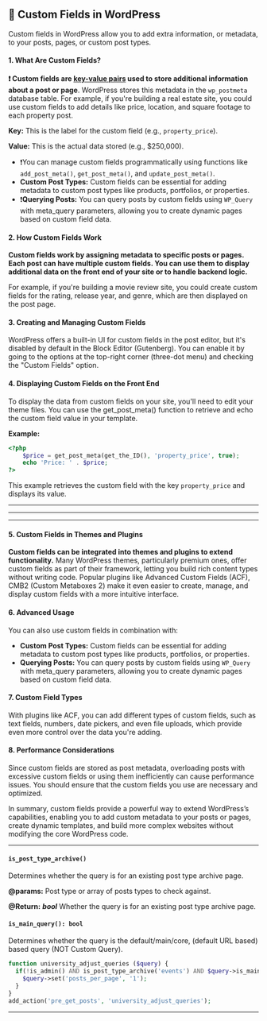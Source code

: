 ## 📌 Custom Fields in WordPress

Custom fields in WordPress allow you to add extra information, or metadata, to your posts, pages, or custom post types.

#### 1. What Are Custom Fields?

**❗️ Custom fields are <u>key-value pairs</u> used to store additional information about a post or page**. WordPress stores this metadata in the `wp_postmeta` database table. For example, if you're building a real estate site, you could use custom fields to add details like price, location, and square footage to each property post.

**Key:** This is the label for the custom field (e.g., `property_price`).

**Value:** This is the actual data stored (e.g., $250,000).

- ❗️You can manage custom fields programmatically using functions like `add_post_meta()`, `get_post_meta()`, and `update_post_meta()`.
- **Custom Post Types:** Custom fields can be essential for adding metadata to custom post types like products, portfolios, or properties.
- ❗️**Querying Posts:** You can query posts by custom fields using `WP_Query` with meta_query parameters, allowing you to create dynamic pages based on custom field data.

#### 2. How Custom Fields Work

**Custom fields work by assigning metadata to specific posts or pages. Each post can have multiple custom fields. You can use them to display additional data on the front end of your site or to handle backend logic.**

For example, if you're building a movie review site, you could create custom fields for the rating, release year, and genre, which are then displayed on the post page.

#### 3. Creating and Managing Custom Fields

WordPress offers a built-in UI for custom fields in the post editor, but it's disabled by default in the Block Editor (Gutenberg). You can enable it by going to the options at the top-right corner (three-dot menu) and checking the "Custom Fields" option.

#### 4. Displaying Custom Fields on the Front End

To display the data from custom fields on your site, you'll need to edit your theme files. You can use the get_post_meta() function to retrieve and echo the custom field value in your template.

**Example:**

```php
<?php
    $price = get_post_meta(get_the_ID(), 'property_price', true);
    echo 'Price: ' . $price;
?>
```

This example retrieves the custom field with the key `property_price` and displays its value.

---

---

---

#### 5. Custom Fields in Themes and Plugins

**Custom fields can be integrated into themes and plugins to extend functionality.** Many WordPress themes, particularly premium ones, offer custom fields as part of their framework, letting you build rich content types without writing code. Popular plugins like Advanced Custom Fields (ACF), CMB2 (Custom Metaboxes 2) make it even easier to create, manage, and display custom fields with a more intuitive interface.

#### 6. Advanced Usage

You can also use custom fields in combination with:

- **Custom Post Types:** Custom fields can be essential for adding metadata to custom post types like products, portfolios, or properties.
- **Querying Posts:** You can query posts by custom fields using `WP_Query` with meta_query parameters, allowing you to create dynamic pages based on custom field data.

#### 7. Custom Field Types

With plugins like ACF, you can add different types of custom fields, such as text fields, numbers, date pickers, and even file uploads, which provide even more control over the data you're adding.

#### 8. Performance Considerations

Since custom fields are stored as post metadata, overloading posts with excessive custom fields or using them inefficiently can cause performance issues. You should ensure that the custom fields you use are necessary and optimized.

In summary, custom fields provide a powerful way to extend WordPress’s capabilities, enabling you to add custom metadata to your posts or pages, create dynamic templates, and build more complex websites without modifying the core WordPress code.

---

#### `is_post_type_archive()`

Determines whether the query is for an existing post type archive page.

**@params:** Post type or array of posts types to check against.

**@Return:** **_bool_** Whether the query is for an existing post type archive page.

#### `is_main_query(): bool`

Determines whether the query is the default/main/core, (default URL based) based query (NOT Custom Query).

```php
function university_adjust_queries ($query) {
  if(!is_admin() AND is_post_type_archive('events') AND $query->is_main_query()){
    $query->set('posts_per_page', '1');
  }
}
add_action('pre_get_posts', 'university_adjust_queries');
```

---
